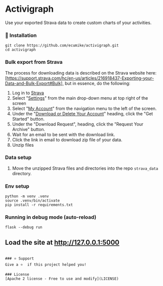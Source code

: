 # Activigraph

Use your exported Strava data to create custom charts of your activities.


### 📖 Installation
```
git clone https://github.com/ecumike/activigraph.git
cd activigraph
```


### Bulk export from Strava
The process for downloading data is described on the Strava website here: [https://support.strava.com/hc/en-us/articles/216918437-Exporting-your-Data-and-Bulk-Export#Bulk], but in essence, do the following:

1. Log in to [Strava](https://www.strava.com/)
2. Select "[Settings](https://www.strava.com/settings/profile)" from the main drop-down menu at top right of the screen
3. Select "[My Account](https://www.strava.com/account)" from the navigation menu to the left of the screen.
4. Under the "[Download or Delete Your Account](https://www.strava.com/athlete/delete_your_account)" heading, click the "Get Started" button.
5. Under the "Download Request", heading, click the "Request Your Archive" button. 
6. Wait for an email to be sent with the download link.
7. Click the link in email to download zip file of your data.
8. Unzip files


### Data setup 
1. Move the unzipped Strava files and directories into the repo `strava_data` directory.


### Env setup
```
python -m venv .venv
source .venv/bin/activate
pip install -r requirements.txt
```

### Running in debug mode (auto-reload)
```flask --debug run```

## Load the site at http://127.0.0.1:5000
```

### ⭐️ Support
Give a ⭐️  if this project helped you!

### License
[Apache 2 license - Free to use and modify](LICENSE)

